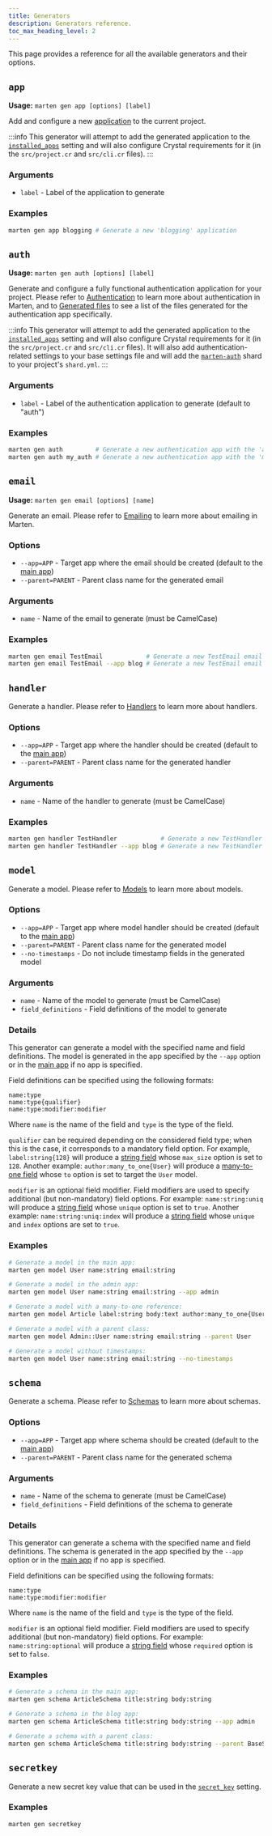```yaml
---
title: Generators
description: Generators reference.
toc_max_heading_level: 2
---
```


This page provides a reference for all the available generators and their options.

## `app`

**Usage:** `marten gen app [options] [label]`

Add and configure a new [application](../applications.md) to the current project.

:::info
This generator will attempt to add the generated application to the [`installed_apps`](./settings.md#installed_apps) setting and will also configure Crystal requirements for it (in the `src/project.cr` and `src/cli.cr` files).
:::

### Arguments

* `label` - Label of the application to generate

### Examples

```bash
marten gen app blogging # Generate a new 'blogging' application
```

## `auth`

**Usage:** `marten gen auth [options] [label]`

Generate and configure a fully functional authentication application for your project. Please refer to [Authentication](../../authentication.mdx) to learn more about authentication in Marten, and to [Generated files](../../authentication/reference/generated-files.md) to see a list of the files generated for the authentication app specifically.

:::info
This generator will attempt to add the generated application to the [`installed_apps`](./settings.md#installed_apps) setting and will also configure Crystal requirements for it (in the `src/project.cr` and `src/cli.cr` files). It will also add authentication-related settings to your base settings file and will add the [`marten-auth`](https://github.com/martenframework/marten-auth) shard to your project's `shard.yml`.
:::

### Arguments

* `label` - Label of the authentication application to generate (default to "auth")

### Examples

```bash
marten gen auth         # Generate a new authentication app with the 'auth' label
marten gen auth my_auth # Generate a new authentication app with the 'my_auth' label
```

## `email`

**Usage:** `marten gen email [options] [name]`

Generate an email. Please refer to [Emailing](../../emailing.mdx) to learn more about emailing in Marten.

### Options

* `--app=APP` - Target app where the email should be created (default to the [main app](../applications.md#the-main-application))
* `--parent=PARENT` - Parent class name for the generated email

### Arguments

* `name` - Name of the email to generate (must be CamelCase)

### Examples

```bash
marten gen email TestEmail            # Generate a new TestEmail email in the main application
marten gen email TestEmail --app blog # Generate a new TestEmail email in the blog application
```

## `handler`

Generate a handler. Please refer to [Handlers](../../handlers-and-http/introduction.md) to learn more about handlers.

### Options

* `--app=APP` - Target app where the handler should be created (default to the [main app](../applications.md#the-main-application))
* `--parent=PARENT` - Parent class name for the generated handler

### Arguments

* `name` - Name of the handler to generate (must be CamelCase)

### Examples

```bash
marten gen handler TestHandler            # Generate a new TestHandler handler in the main application
marten gen handler TestHandler --app blog # Generate a new TestHandler handler in the blog application
```

## `model`

Generate a model. Please refer to [Models](../../models-and-databases/introduction.md) to learn more about models.

### Options

* `--app=APP` - Target app where model handler should be created (default to the [main app](../applications.md#the-main-application))
* `--parent=PARENT` - Parent class name for the generated model
* `--no-timestamps` - Do not include timestamp fields in the generated model

### Arguments

* `name` - Name of the model to generate (must be CamelCase)
* `field_definitions` - Field definitions of the model to generate

### Details

This generator can generate a model with the specified name and field definitions. The model is generated in the app specified by the `--app` option or in the [main app](../applications.md#the-main-application) if no app is specified.

Field definitions can be specified using the following formats:

```
name:type
name:type{qualifier}
name:type:modifier:modifier
```

Where `name` is the name of the field and `type` is the type of the field.

`qualifier` can be required depending on the considered field type; when this is the case, it corresponds to a mandatory field option. For example, `label:string{128}` will produce a [string field](../../models-and-databases/reference/fields.md#string) whose `max_size` option is set to `128`. Another example: `author:many_to_one{User}` will produce a [many-to-one field](../../models-and-databases/reference/fields.md#many_to_one) whose `to` option is set to target the `User` model.

`modifier` is an optional field modifier. Field modifiers are used to specify additional (but non-mandatory) field options. For example: `name:string:uniq` will produce a [string field](../../models-and-databases/reference/fields.md#string) whose `unique` option is set to `true`. Another example: `name:string:uniq:index` will produce a [string field](../../models-and-databases/reference/fields.md#string) whose `unique` and `index` options are set to `true`.

### Examples

```bash
# Generate a model in the main app:
marten gen model User name:string email:string

# Generate a model in the admin app:
marten gen model User name:string email:string --app admin

# Generate a model with a many-to-one reference:
marten gen model Article label:string body:text author:many_to_one{User}

# Generate a model with a parent class:
marten gen model Admin::User name:string email:string --parent User

# Generate a model without timestamps:
marten gen model User name:string email:string --no-timestamps
```

## `schema`

Generate a schema. Please refer to [Schemas](../../schemas/introduction.md) to learn more about schemas.

### Options

* `--app=APP` - Target app where schema should be created (default to the [main app](../applications.md#the-main-application))
* `--parent=PARENT` - Parent class name for the generated schema

### Arguments

* `name` - Name of the schema to generate (must be CamelCase)
* `field_definitions` - Field definitions of the schema to generate

### Details

This generator can generate a schema with the specified name and field definitions. The schema is generated in the app specified by the `--app` option or in the [main app](../applications.md#the-main-application) if no app is specified.

Field definitions can be specified using the following formats:

```
name:type
name:type:modifier:modifier
```

Where `name` is the name of the field and `type` is the type of the field.

`modifier` is an optional field modifier. Field modifiers are used to specify additional (but non-mandatory) field options. For example: `name:string:optional` will produce a [string field](../../schemas/reference/fields.md#string) whose `required` option is set to `false`.

### Examples

```bash
# Generate a schema in the main app:
marten gen schema ArticleSchema title:string body:string

# Generate a schema in the blog app:
marten gen schema ArticleSchema title:string body:string --app admin

# Generate a schema with a parent class:
marten gen schema ArticleSchema title:string body:string --parent BaseSchema
```

## `secretkey`

Generate a new secret key value that can be used in the [`secret_key`](./settings.md#secret_key) setting.

### Examples

```bash
marten gen secretkey
```
